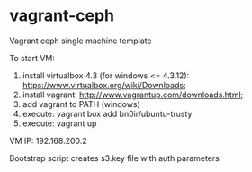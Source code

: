 vagrant-ceph
============

Vagrant ceph single machine template

To start VM:

1. install virtualbox 4.3 (for windows <= 4.3.12): https://www.virtualbox.org/wiki/Downloads;
2. install vagrant: http://www.vagrantup.com/downloads.html;
3. add vagrant to PATH (windows)
4. execute: vagrant box add bn0ir/ubuntu-trusty
5. execute: vagrant up

VM IP: 192.168.200.2

Bootstrap script creates s3.key file with auth parameters